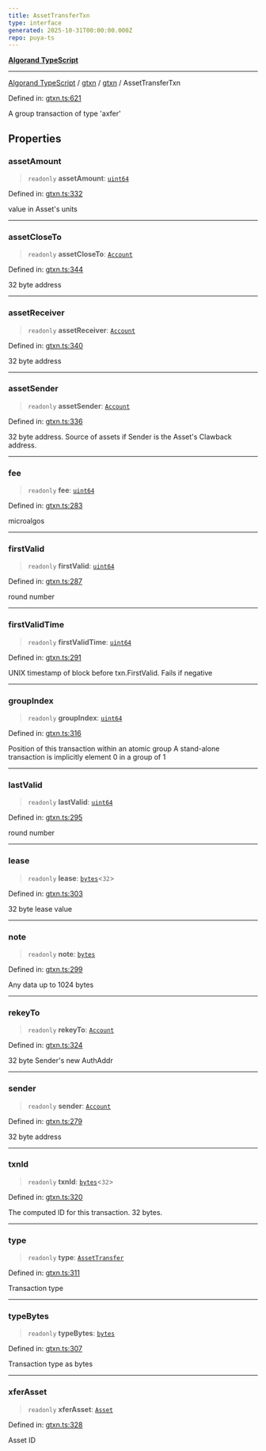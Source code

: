 ```yaml
---
title: AssetTransferTxn
type: interface
generated: 2025-10-31T00:00:00.000Z
repo: puya-ts
---
```


[**Algorand TypeScript**](docs/_md/README)

---

[Algorand TypeScript](docs/_md/modules) / [gtxn](/reference/algorand-typescript/api/gtxn/readme/) / [gtxn](/reference/algorand-typescript/api/gtxn/namespaces/gtxn/readme/) / AssetTransferTxn

Defined in: [gtxn.ts:621](https://github.com/algorandfoundation/puya-ts/blob/main/packages/algo-ts/src/gtxn.ts#L621)

A group transaction of type 'axfer'

## Properties

### assetAmount

> `readonly` **assetAmount**: [`uint64`](/reference/algorand-typescript/api/index/type-aliases/uint64/)

Defined in: [gtxn.ts:332](https://github.com/algorandfoundation/puya-ts/blob/main/packages/algo-ts/src/gtxn.ts#L332)

value in Asset's units

---

### assetCloseTo

> `readonly` **assetCloseTo**: [`Account`](/reference/algorand-typescript/api/index/type-aliases/account/)

Defined in: [gtxn.ts:344](https://github.com/algorandfoundation/puya-ts/blob/main/packages/algo-ts/src/gtxn.ts#L344)

32 byte address

---

### assetReceiver

> `readonly` **assetReceiver**: [`Account`](/reference/algorand-typescript/api/index/type-aliases/account/)

Defined in: [gtxn.ts:340](https://github.com/algorandfoundation/puya-ts/blob/main/packages/algo-ts/src/gtxn.ts#L340)

32 byte address

---

### assetSender

> `readonly` **assetSender**: [`Account`](/reference/algorand-typescript/api/index/type-aliases/account/)

Defined in: [gtxn.ts:336](https://github.com/algorandfoundation/puya-ts/blob/main/packages/algo-ts/src/gtxn.ts#L336)

32 byte address. Source of assets if Sender is the Asset's Clawback address.

---

### fee

> `readonly` **fee**: [`uint64`](/reference/algorand-typescript/api/index/type-aliases/uint64/)

Defined in: [gtxn.ts:283](https://github.com/algorandfoundation/puya-ts/blob/main/packages/algo-ts/src/gtxn.ts#L283)

microalgos

---

### firstValid

> `readonly` **firstValid**: [`uint64`](/reference/algorand-typescript/api/index/type-aliases/uint64/)

Defined in: [gtxn.ts:287](https://github.com/algorandfoundation/puya-ts/blob/main/packages/algo-ts/src/gtxn.ts#L287)

round number

---

### firstValidTime

> `readonly` **firstValidTime**: [`uint64`](/reference/algorand-typescript/api/index/type-aliases/uint64/)

Defined in: [gtxn.ts:291](https://github.com/algorandfoundation/puya-ts/blob/main/packages/algo-ts/src/gtxn.ts#L291)

UNIX timestamp of block before txn.FirstValid. Fails if negative

---

### groupIndex

> `readonly` **groupIndex**: [`uint64`](/reference/algorand-typescript/api/index/type-aliases/uint64/)

Defined in: [gtxn.ts:316](https://github.com/algorandfoundation/puya-ts/blob/main/packages/algo-ts/src/gtxn.ts#L316)

Position of this transaction within an atomic group
A stand-alone transaction is implicitly element 0 in a group of 1

---

### lastValid

> `readonly` **lastValid**: [`uint64`](/reference/algorand-typescript/api/index/type-aliases/uint64/)

Defined in: [gtxn.ts:295](https://github.com/algorandfoundation/puya-ts/blob/main/packages/algo-ts/src/gtxn.ts#L295)

round number

---

### lease

> `readonly` **lease**: [`bytes`](/reference/algorand-typescript/api/index/type-aliases/bytes/)\<`32`\>

Defined in: [gtxn.ts:303](https://github.com/algorandfoundation/puya-ts/blob/main/packages/algo-ts/src/gtxn.ts#L303)

32 byte lease value

---

### note

> `readonly` **note**: [`bytes`](/reference/algorand-typescript/api/index/type-aliases/bytes/)

Defined in: [gtxn.ts:299](https://github.com/algorandfoundation/puya-ts/blob/main/packages/algo-ts/src/gtxn.ts#L299)

Any data up to 1024 bytes

---

### rekeyTo

> `readonly` **rekeyTo**: [`Account`](/reference/algorand-typescript/api/index/type-aliases/account/)

Defined in: [gtxn.ts:324](https://github.com/algorandfoundation/puya-ts/blob/main/packages/algo-ts/src/gtxn.ts#L324)

32 byte Sender's new AuthAddr

---

### sender

> `readonly` **sender**: [`Account`](/reference/algorand-typescript/api/index/type-aliases/account/)

Defined in: [gtxn.ts:279](https://github.com/algorandfoundation/puya-ts/blob/main/packages/algo-ts/src/gtxn.ts#L279)

32 byte address

---

### txnId

> `readonly` **txnId**: [`bytes`](/reference/algorand-typescript/api/index/type-aliases/bytes/)\<`32`\>

Defined in: [gtxn.ts:320](https://github.com/algorandfoundation/puya-ts/blob/main/packages/algo-ts/src/gtxn.ts#L320)

The computed ID for this transaction. 32 bytes.

---

### type

> `readonly` **type**: [`AssetTransfer`](/reference/algorand-typescript/api/index/enumerations/transactiontype/#assettransfer)

Defined in: [gtxn.ts:311](https://github.com/algorandfoundation/puya-ts/blob/main/packages/algo-ts/src/gtxn.ts#L311)

Transaction type

---

### typeBytes

> `readonly` **typeBytes**: [`bytes`](/reference/algorand-typescript/api/index/type-aliases/bytes/)

Defined in: [gtxn.ts:307](https://github.com/algorandfoundation/puya-ts/blob/main/packages/algo-ts/src/gtxn.ts#L307)

Transaction type as bytes

---

### xferAsset

> `readonly` **xferAsset**: [`Asset`](/reference/algorand-typescript/api/index/type-aliases/asset/)

Defined in: [gtxn.ts:328](https://github.com/algorandfoundation/puya-ts/blob/main/packages/algo-ts/src/gtxn.ts#L328)

Asset ID
